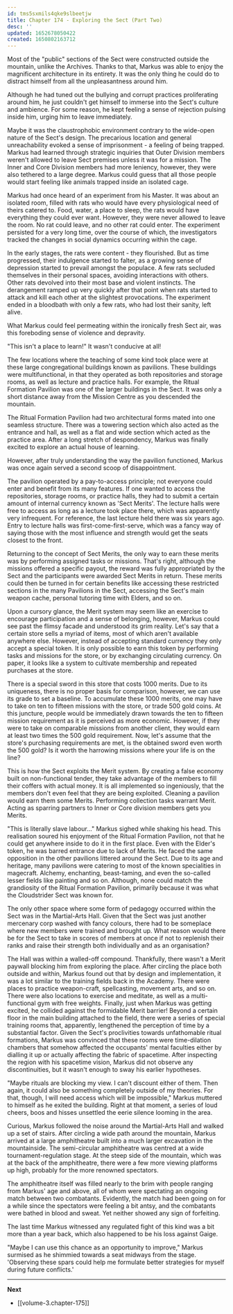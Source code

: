 ```yaml
---
id: tms5sxmils4qke9slbeetjw
title: Chapter 174 - Exploring the Sect (Part Two)
desc: ''
updated: 1652678050422
created: 1650802163712
---
```


Most of the "public" sections of the Sect were constructed outside the mountain, unlike the Archives. Thanks to that, Markus was able to enjoy the magnificent architecture in its entirety. It was the only thing he could do to distract himself from all the unpleasantness around him.

Although he had tuned out the bullying and corrupt practices proliferating around him, he just couldn't get himself to immerse into the Sect's culture and ambience. For some reason, he kept feeling a sense of rejection pulsing inside him, urging him to leave immediately. 

Maybe it was the claustrophobic environment contrary to the wide-open nature of the Sect's design. The precarious location and general unreachability evoked a sense of imprisonment - a feeling of being trapped. Markus had learned through strategic inquiries that Outer Division members weren't allowed to leave Sect premises unless it was for a mission. The Inner and Core Division members had more leniency, however, they were also tethered to a large degree. Markus could guess that all those people would start feeling like animals trapped inside an isolated cage.

Markus had once heard of an experiment from his Master. It was about an isolated room, filled with rats who would have every physiological need of theirs catered to. Food, water, a place to sleep, the rats would have everything they could ever want. However, they were never allowed to leave the room. No rat could leave, and no other rat could enter. The experiment persisted for a very long time, over the course of which, the investigators tracked the changes in social dynamics occurring within the cage.

In the early stages, the rats were content - they flourished. But as time progressed, their indulgence started to falter, as a growing sense of depression started to prevail amongst the populace. A few rats secluded themselves in their personal spaces, avoiding interactions with others. Other rats devolved into their most base and violent instincts. The derangement ramped up very quickly after that point when rats started to attack and kill each other at the slightest provocations. The experiment ended in a bloodbath with only a few rats, who had lost their sanity, left alive.

What Markus could feel permeating within the ironically fresh Sect air, was this foreboding sense of violence and depravity.

"This isn't a place to learn!" It wasn't conducive at all!

The few locations where the teaching of some kind took place were at these large congregational buildings known as pavilions. These buildings were multifunctional, in that they operated as both repositories and storage rooms, as well as lecture and practice halls. For example, the Ritual Formation Pavilion was one of the larger buildings in the Sect. It was only a short distance away from the Mission Centre as you descended the mountain.

The Ritual Formation Pavilion had two architectural forms mated into one seamless structure. There was a towering section which also acted as the entrance and hall, as well as a flat and wide section which acted as the practice area. After a long stretch of despondency, Markus was finally excited to explore an actual house of learning.

However, after truly understanding the way the pavilion functioned, Markus was once again served a second scoop of disappointment.

The pavilion operated by a pay-to-access principle; not everyone could enter and benefit from its many features. If one wanted to access the repositories, storage rooms, or practice halls, they had to submit a certain amount of internal currency known as 'Sect Merits'. The lecture halls were free to access as long as a lecture took place there, which was apparently very infrequent. For reference, the last lecture held there was six years ago. Entry to lecture halls was first-come-first-serve, which was a fancy way of saying those with the most influence and strength would get the seats closest to the front.

Returning to the concept of Sect Merits, the only way to earn these merits was by performing assigned tasks or missions. That's right, although the missions offered a specific payout, the reward was fully appropriated by the Sect and the participants were awarded Sect Merits in return. These merits could then be turned in for certain benefits like accessing these restricted sections in the many Pavilions in the Sect, accessing the Sect's main weapon cache, personal tutoring time with Elders, and so on.

Upon a cursory glance, the Merit system may seem like an exercise to encourage participation and a sense of belonging, however, Markus could see past the flimsy facade and understood its grim reality. Let's say that a certain store sells a myriad of items, most of which aren't available anywhere else. However, instead of accepting standard currency they only accept a special token. It is only possible to earn this token by performing tasks and missions for the store, or by exchanging circulating currency. On paper, it looks like a system to cultivate membership and repeated purchases at the store.

There is a special sword in this store that costs 1000 merits. Due to its uniqueness, there is no proper basis for comparison, however, we can use its grade to set a baseline. To accumulate these 1000 merits, one may have to take on ten to fifteen missions with the store, or trade 500 gold coins. At this juncture, people would be immediately drawn towards the ten to fifteen mission requirement as it is perceived as more economic. However, if they were to take on comparable missions from another client, they would earn at least two times the 500 gold requirement. Now, let's assume that the store's purchasing requirements are met, is the obtained sword even worth the 500 gold? Is it worth the harrowing missions where your life is on the line?

This is how the Sect exploits the Merit system. By creating a false economy built on non-functional tender, they take advantage of the members to fill their coffers with actual money. It is all implemented so ingeniously, that the members don't even feel that they are being exploited. Cleaning a pavilion would earn them some Merits. Performing collection tasks warrant Merit. Acting as sparring partners to Inner or Core division members gets you Merits.

"This is literally slave labour..." Markus sighed while shaking his head. This realisation soured his enjoyment of the Ritual Formation Pavilion, not that he could get anywhere inside to do it in the first place. Even with the Elder's token, he was barred entrance due to lack of Merits. He faced the same opposition in the other pavilions littered around the Sect. Due to its age and heritage, many pavilions were catering to most of the known specialities in magecraft. Alchemy, enchanting, beast-taming, and even the so-called lesser fields like painting and so on. Although, none could match the grandiosity of the Ritual Formation Pavilion, primarily because it was what the Cloudstrider Sect was known for.

The only other space where some form of pedagogy occurred within the Sect was in the Martial-Arts Hall. Given that the Sect was just another mercenary corp washed with fancy colours, there had to be someplace where new members were trained and brought up. What reason would there be for the Sect to take in scores of members at once if not to replenish their ranks and raise their strength both individually and as an organisation?

The Hall was within a walled-off compound. Thankfully, there wasn't a Merit paywall blocking him from exploring the place. After circling the place both outside and within, Markus found out that by design and implementation, it was a lot similar to the training fields back in the Academy. There were places to practice weapon-craft, spellcasting, movement arts, and so on. There were also locations to exercise and meditate, as well as a multi-functional gym with free weights. Finally, just when Markus was getting excited, he collided against the formidable Merit barrier! Beyond a certain floor in the main building attached to the field, there were a series of special training rooms that, apparently, lengthened the perception of time by a substantial factor. Given the Sect's proclivities towards unfathomable ritual formations, Markus was convinced that these rooms were time-dilation chambers that somehow affected the occupants' mental faculties either by dialling it up or actually affecting the fabric of spacetime. After inspecting the region with his spacetime vision, Markus did not observe any discontinuities, but it wasn't enough to sway his earlier hypotheses.

"Maybe rituals are blocking my view. I can't discount either of them. Then again, it could also be something completely outside of my theories. For that, though, I will need access which will be impossible," Markus muttered to himself as he exited the building. Right at that moment, a series of loud cheers, boos and hisses unsettled the eerie silence looming in the area.

Curious, Markus followed the noise around the Martial-Arts Hall and walked up a set of stairs. After circling a wide path around the mountain, Markus arrived at a large amphitheatre built into a much larger excavation in the mountainside. The semi-circular amphitheatre was centred at a wide tournament-regulation stage. At the steep side of the mountain, which was at the back of the amphitheatre, there were a few more viewing platforms up high, probably for the more renowned spectators.

The amphitheatre itself was filled nearly to the brim with people ranging from Markus' age and above, all of whom were spectating an ongoing match between two combatants. Evidently, the match had been going on for a while since the spectators were feeling a bit antsy, and the combatants were bathed in blood and sweat. Yet neither showed any sign of forfeiting.

The last time Markus witnessed any regulated fight of this kind was a bit more than a year back, which also happened to be his loss against Gaige.

"Maybe I can use this chance as an opportunity to improve," Markus surmised as he shimmied towards a seat midways from the stage. 'Observing these spars could help me formulate better strategies for myself during future conflicts.'

____

**Next**
* [[volume-3.chapter-175]]